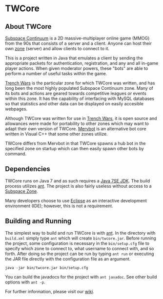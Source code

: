 # TWCore

## About TWCore

[Subspace Continuum][] is a 2D massive-multiplayer online game (MMOG) from the 90s that consists of a server and a client. Anyone can host their own [zone][Subspace Zone] (server) and allow clients to connect to it.

This is a project written in Java that emulates a client by sending the appropriate packets for authentication, registration, and any and all in-game player actions. When given moderator powers, these "bots" are able to perform a number of useful tasks within the game.

[Trench Wars][] is the particular zone for which TWCore was written, and has long been the most highly populated Subspace Continuum zone. Many of its bots and actions are geared towards competitive leagues or events within this zone. It has the capability of interfacing with MySQL databases so that statistics and other data can be displayed on easily accesible webpages.

Although TWCore was written for use in [Trench Wars][], it is open source and allowances were made for portability to other zones which may want to adapt their own version of TWCore. [Mervbot][] is an alternative bot core written in Visual C++ that some other zones utilize.

TWCore differs from Mervbot in that TWCore spawns a hub bot in the specified zone on startup which can then easily spawn other bots by command.

## Dependencies

TWCore runs on Java 7 and as such requires a [Java 7SE JDK][]. The build process utilizes [ant][]. The project is also fairly useless without access to a [Subspace Zone][].

Many developers choose to use [Eclipse][] as an interactive development environment (IDE); however, this is not a requirement.

## Building and Running

The simplest way to build and run TWCore is with [ant][]. In the directory with `build.xml` simply type `ant` which will create `bin/twcore.jar`. Before running the project, some configuration is necessary in the `bin/setup.cfg` file to specify which zone to connect to, what username to connect with, and so forth. After doing so the project can be run by typing `ant run` or executing the JAR file directly with the configuration file as an argument.

    java -jar bin/twcore.jar bin/setup.cfg

You can build the javadocs for the project with `ant javadoc`. See other build options with `ant -p`.

For further information, please visit our [wiki][].

   [Subspace Continuum]: http://www.getcontinuum.com/
   [Trench Wars]: http://www.trenchwars.org/
   [Mervbot]: http://mervbot.com/
   [Java 7SE JDK]: http://www.oracle.com/technetwork/java/javase/downloads/jdk7-downloads-1880260.html
   [ant]: https://ant.apache.org/
   [Subspace Zone]: http://www.minegoboom.com/server/index-768.html
   [Eclipse]: https://eclipse.org/
   [wiki]: https://github.com/Trench-Wars/twcore/wiki
